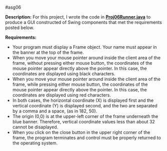 #asg06

**Description:** For this project, I wrote the code in **[Proj06Runner.java](Proj06Runner.java)** to produce a GUI constructed of Swing components that met the requirements posted below.

**Requirements:**
- Your program must display a Frame object. Your name must appear in the banner at the top of the frame.
- When you move your mouse pointer around inside the client area of the frame, without pressing either mouse button, the coordinates of the mouse pointer appear directly above the pointer. In this case, the coordinates are displayed using black characters.
- When you move your mouse pointer around inside the client area of the frame, while pressing either mouse button, the coordinates of the mouse pointer appear directly above the pointer. In this case, the coordinates are displayed using red characters.
- In both cases, the horizontal coordinate (X) is displayed first and the vertical coordinate (Y) is displayed second, and the two are separated by a comma and a space, (as in 182, 50).
- The origin (0,0) is at the upper-left corner of the frame underneath the blue banner. Therefore, vertical coordinate values less than about 32 cannot be disaplayed.
- When you click on the close button in the upper right corner of the frame, the program terminates and control must be properly returned to the operating system.
